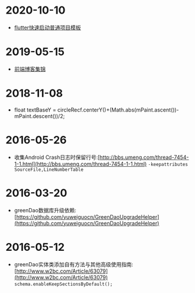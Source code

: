# 2020-10-10
* [flutter快速启动普通项目模板](https://github.com/xuexiangjys/flutter_template)

# 2019-05-15
* [前端博客集锦](https://github.com/FrankFang/best-chinese-front-end-blogs)

# 2018-11-08
* float textBaseY = circleRecf.centerY()+(Math.abs(mPaint.ascent())-mPaint.descent())/2;  

# 2016-05-26
* 收集Android Crash日志时保留行号:[http://bbs.umeng.com/thread-7454-1-1.html](http://bbs.umeng.com/thread-7454-1-1.html) 
    `-keepattributes SourceFile,LineNumberTable` 

# 2016-03-20
* greenDao数据库升级依赖:[https://github.com/yuweiguocn/GreenDaoUpgradeHelper](https://github.com/yuweiguocn/GreenDaoUpgradeHelper)

# 2016-05-12
* greenDao实体类添加自有方法与其他高级使用指南:[http://www.w2bc.com/Article/63079](http://www.w2bc.com/Article/63079)
    `schema.enableKeepSectionsByDefault();`


  
